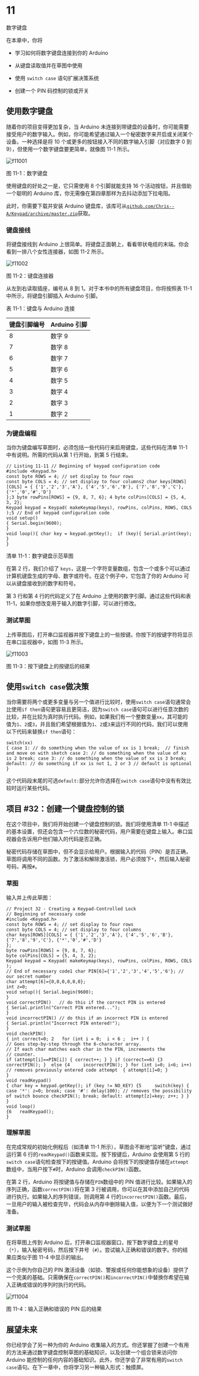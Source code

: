 # 11

数字键盘

在本章中，你将

+   学习如何将数字键盘连接到你的 Arduino

+   从键盘读取值并在草图中使用

+   使用 `switch case` 语句扩展决策系统

+   创建一个 PIN 码控制的锁或开关

## 使用数字键盘

随着你的项目变得更加复杂，当 Arduino 未连接到带键盘的设备时，你可能需要接受用户的数字输入。例如，你可能希望通过输入一个秘密数字来开启或关闭某个设备。一种选择是将 10 个或更多的按钮接入不同的数字输入引脚（对应数字 0 到 9），但使用一个数字键盘要更简单，就像图 11-1 所示。

![f11001](img/f11001.png)

图 11-1：数字键盘

使用键盘的好处之一是，它只需使用 8 个引脚就能支持 16 个活动按钮，并且借助一个聪明的 Arduino 库，你无需像在第四章那样为去抖动添加下拉电阻。

此时，你需要下载并安装 Arduino 键盘库，该库可从[`github.com/Chris--A/Keypad/archive/master.zip`](https://github.com/Chris--A/Keypad/archive/master.zip)获取。

### 键盘接线

将键盘接线到 Arduino 上很简单。将键盘正面朝上，看看带状电缆的末端。你会看到一排八个女性连接器，如图 11-2 所示。

![f11002](img/f11002.png)

图 11-2：键盘连接器

从左到右读取插座，编号从 8 到 1。对于本书中的所有键盘项目，你将按照表 11-1 中所示，将键盘引脚插入 Arduino 引脚。

表 11-1：键盘与 Arduino 连接

| **键盘引脚编号** | **Arduino 引脚** |
| --- | --- |
| 8 | 数字 9 |
| 7 | 数字 8 |
| 6 | 数字 7 |
| 5 | 数字 6 |
| 4 | 数字 5 |
| 3 | 数字 4 |
| 2 | 数字 3 |
| 1 | 数字 2 |

### 为键盘编程

当你为键盘编写草图时，必须包括一些代码行来启用键盘，这些代码在清单 11-1 中有说明。所需的代码从第 1 行开始，到第 5 行结束。

```
// Listing 11-11 // Beginning of keypad configuration code
#include <Keypad.h>
const byte ROWS = 4; // set display to four rows
const byte COLS = 4; // set display to four columns2 char keys[ROWS][COLS] = { {'1','2','3','A'}, {'4','5','6','B'}, {'7','8','9','C'}, {'*','0','#','D'}
};3 byte rowPins[ROWS] = {9, 8, 7, 6}; 4 byte colPins[COLS] = {5, 4, 3, 2}; 
Keypad keypad = Keypad( makeKeymap(keys), rowPins, colPins, ROWS, COLS );5 // End of keypad configuration code
void setup()
{ Serial.begin(9600);
} 
void loop(){ char key = keypad.getKey();  if (key){ Serial.print(key); }
}
```

清单 11-1：数字键盘示范草图

在第 2 行，我们介绍了 `keys`，这是一个字符变量数组，包含一个或多个可以通过计算机键盘生成的字母、数字或符号。在这个例子中，它包含了你的 Arduino 可以从键盘接收到的数字和符号。

第 3 行和第 4 行的代码定义了在 Arduino 上使用的数字引脚。通过这些代码和表 11-1，如果你想改变用于输入的数字引脚，可以进行修改。

### 测试草图

上传草图后，打开串口监视器并按下键盘上的一些按键。你按下的按键字符将显示在串口监视器中，如图 11-3 所示。

![f11003](img/f11003.png)

图 11-3：按下键盘上的按键后的结果

## 使用`switch case`做决策

当你需要将两个或更多变量与另一个值进行比较时，使用`switch case`语句通常会比使用`if then`语句更容易且更简洁，因为`switch case`语句可以进行任意次数的比较，并在比较为真时执行代码。例如，如果我们有一个整数变量`xx`，其可能的值为`1`、`2`或`3`，并且我们希望根据值为`1`、`2`或`3`来运行不同的代码，我们可以使用以下代码来替换`if then`语句：

```
switch(xx)
{ case 1: // do something when the value of xx is 1 break;  // finish and move on with sketch case 2: // do something when the value of xx is 2 break; case 3: // do something when the value of xx is 3 break; default: // do something if xx is not 1, 2 or 3 // default is optional
}
```

这个代码段末尾的可选`default:`部分允许你选择在`switch case`语句中没有有效比较时运行某些代码。

## 项目 #32：创建一个键盘控制的锁

在这个项目中，我们将开始创建一个键盘控制的锁。我们将使用清单 11-1 中描述的基本设置，但还会包含一个六位数的秘密代码，用户需要在键盘上输入。串口监视器会告诉用户他们输入的代码是否正确。

秘密代码存储在草图中，但不会显示给用户。根据输入的代码（PIN）是否正确，草图将调用不同的函数。为了激活和解除激活锁，用户必须按下`*`，然后输入秘密号码，再按`#`。

### 草图

输入并上传此草图：

```
// Project 32 - Creating a Keypad-Controlled Lock
// Beginning of necessary code
#include <Keypad.h>
const byte ROWS = 4; // set display to four rows
const byte COLS = 4; // set display to four columns
char keys[ROWS][COLS] = { {'1','2','3','A'}, {'4','5','6','B'}, {'7','8','9','C'}, {'*','0','#','D'}
};
byte rowPins[ROWS] = {9, 8, 7, 6}; 
byte colPins[COLS] = {5, 4, 3, 2}; 
Keypad keypad = Keypad( makeKeymap(keys), rowPins, colPins, ROWS, COLS );
// End of necessary code1 char PIN[6]={'1','2','3','4','5','6'}; // our secret number
char attempt[6]={0,0,0,0,0,0};
int z=0;
void setup(){ Serial.begin(9600);
}
void correctPIN()   // do this if the correct PIN is entered
{ Serial.println("Correct PIN entered...");
}
void incorrectPIN() // do this if an incorrect PIN is entered
{ Serial.println("Incorrect PIN entered!");
}
void checkPIN()
{ int correct=0; 2   for (int i = 0;  i < 6 ;  i++ ) {
// Goes step-by-step through the 6-character array. 
// If each char matches each char in the PIN, increments the 
// counter.
if (attempt[i]==PIN[i]) { correct++; } } if (correct==6) {3     correctPIN(); }  else {4     incorrectPIN(); } for (int i=0; i<6; i++) // removes previously entered code attempt  { attempt[i]=0; }
}
void readKeypad()
{ char key = keypad.getKey(); if (key != NO_KEY) {5     switch(key) { case '*': z=0; break; case '#': delay(100); // removes the possibility of switch bounce checkPIN(); break; default: attempt[z]=key; z++; } }
}
void loop()
{6   readKeypad();
}
```

### 理解草图

在完成常规的初始化例程后（如清单 11-1 所示），草图会不断地“监听”键盘，通过运行第 6 行的`readKeypad()`函数来实现。按下按键后，Arduino 会使用第 5 行的`switch case`语句检查按下的按键值。Arduino 会将按下的按键值存储在`attempt`数组中，当用户按下`#`时，Arduino 会调用`checkPIN()`函数。

在第 2 行，Arduino 将按键值与存储在`PIN`数组中的 PIN 值进行比较。如果输入的序列正确，函数`correctPIN()`将在第 3 行被调用，你可以在其中添加自己的代码进行执行。如果输入的序列错误，则调用第 4 行的`incorrectPIN()`函数。最后，一旦用户的输入被检查完毕，代码会从内存中删除输入值，以便为下一个测试做好准备。

### 测试草图

在将草图上传到 Arduino 后，打开串口监视器窗口，按下数字键盘上的星号（`*`），输入秘密号码，然后按下井号（`#`）。尝试输入正确和错误的数字。你的结果应类似于图 11-4 中显示的输出。

这个示例为你自己的 PIN 激活设备（如锁、警报或任何你能想象的设备）提供了一个完美的基础。只需确保在`correctPIN()`和`incorrectPIN()`中替换你希望在输入正确或错误的序列时执行的代码。

![f11004](img/f11004.png)

图 11-4：输入正确和错误的 PIN 后的结果

## 展望未来

你已经学会了另一种为你的 Arduino 收集输入的方式。你还掌握了创建一个有用的方法来通过数字键盘控制草图的基础知识，以及创建一个组合锁来访问你 Arduino 能控制的任何内容的基础知识。此外，你还学会了非常有用的`switch case`语句。在下一章中，你将学习另一种输入形式：触摸屏。
